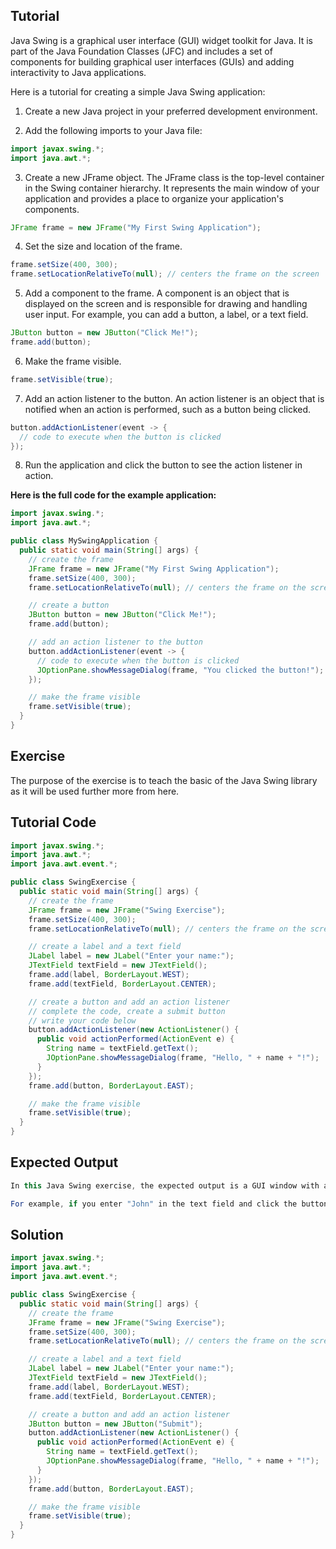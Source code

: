 Tutorial
--------
Java Swing is a graphical user interface (GUI) widget toolkit for Java. It is part of the Java Foundation Classes (JFC) and includes a set of components for building graphical user interfaces (GUIs) and adding interactivity to Java applications.

Here is a tutorial for creating a simple Java Swing application:

1. Create a new Java project in your preferred development environment.

2. Add the following imports to your Java file:


```java
import javax.swing.*;
import java.awt.*;
```

3. Create a new JFrame object. The JFrame class is the top-level container in the Swing container hierarchy. It represents the main window of your application and provides a place to organize your application's components.

```java
JFrame frame = new JFrame("My First Swing Application");

```
4. Set the size and location of the frame.

```java
frame.setSize(400, 300);
frame.setLocationRelativeTo(null); // centers the frame on the screen
```

5. Add a component to the frame. A component is an object that is displayed on the screen and is responsible for drawing and handling user input. For example, you can add a button, a label, or a text field.

```java
JButton button = new JButton("Click Me!");
frame.add(button);
```

6. Make the frame visible.

```java
frame.setVisible(true);
```

7. Add an action listener to the button. An action listener is an object that is notified when an action is performed,    such as a button being clicked.

```java
button.addActionListener(event -> {
  // code to execute when the button is clicked
});
```

8. Run the application and click the button to see the action listener in action.

**Here is the full code for the example application:**


```java
import javax.swing.*;
import java.awt.*;

public class MySwingApplication {
  public static void main(String[] args) {
    // create the frame
    JFrame frame = new JFrame("My First Swing Application");
    frame.setSize(400, 300);
    frame.setLocationRelativeTo(null); // centers the frame on the screen

    // create a button
    JButton button = new JButton("Click Me!");
    frame.add(button);

    // add an action listener to the button
    button.addActionListener(event -> {
      // code to execute when the button is clicked
      JOptionPane.showMessageDialog(frame, "You clicked the button!");
    });

    // make the frame visible
    frame.setVisible(true);
  }
}
```







Exercise
--------
The purpose of the exercise is to teach the basic of the Java Swing library as it will be used further more from here.

Tutorial Code
-------------

```java
import javax.swing.*;
import java.awt.*;
import java.awt.event.*;

public class SwingExercise {
  public static void main(String[] args) {
    // create the frame
    JFrame frame = new JFrame("Swing Exercise");
    frame.setSize(400, 300);
    frame.setLocationRelativeTo(null); // centers the frame on the screen

    // create a label and a text field
    JLabel label = new JLabel("Enter your name:");
    JTextField textField = new JTextField();
    frame.add(label, BorderLayout.WEST);
    frame.add(textField, BorderLayout.CENTER);

    // create a button and add an action listener
    // complete the code, create a submit button
    // write your code below
    button.addActionListener(new ActionListener() {
      public void actionPerformed(ActionEvent e) {
        String name = textField.getText();
        JOptionPane.showMessageDialog(frame, "Hello, " + name + "!");
      }
    });
    frame.add(button, BorderLayout.EAST);

    // make the frame visible
    frame.setVisible(true);
  }
}
```


Expected Output
---------------
```java
In this Java Swing exercise, the expected output is a GUI window with a label, a text field, and a button. When the button is clicked, a message dialog should be displayed with a greeting using the name entered in the text field.

For example, if you enter "John" in the text field and click the button, the message dialog should show "Hello, John!".
```


Solution
--------

```java
import javax.swing.*;
import java.awt.*;
import java.awt.event.*;

public class SwingExercise {
  public static void main(String[] args) {
    // create the frame
    JFrame frame = new JFrame("Swing Exercise");
    frame.setSize(400, 300);
    frame.setLocationRelativeTo(null); // centers the frame on the screen

    // create a label and a text field
    JLabel label = new JLabel("Enter your name:");
    JTextField textField = new JTextField();
    frame.add(label, BorderLayout.WEST);
    frame.add(textField, BorderLayout.CENTER);

    // create a button and add an action listener
    JButton button = new JButton("Submit");
    button.addActionListener(new ActionListener() {
      public void actionPerformed(ActionEvent e) {
        String name = textField.getText();
        JOptionPane.showMessageDialog(frame, "Hello, " + name + "!");
      }
    });
    frame.add(button, BorderLayout.EAST);

    // make the frame visible
    frame.setVisible(true);
  }
}

```